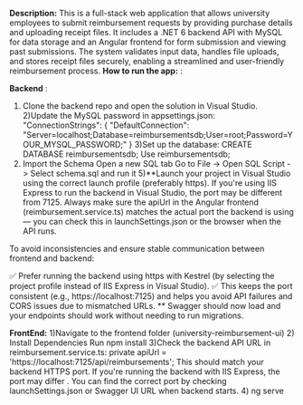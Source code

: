 **Description:**  This is a full-stack web application that allows university employees to submit reimbursement requests by providing purchase details and uploading receipt files. It includes a .NET 6 backend API with MySQL for data storage and an Angular frontend for form submission and viewing past submissions. The system validates input data, handles file uploads, and stores receipt files securely, enabling a streamlined and user-friendly reimbursement process.
**How to run the app:** : 


**Backend** :
1) Clone the backend repo and open the solution in Visual Studio.
2)Update the MySQL password in appsettings.json:
"ConnectionStrings": {
  "DefaultConnection": "Server=localhost;Database=reimbursementsdb;User=root;Password=YOUR_MYSQL_PASSWORD;"
}
3)Set up the database:
CREATE DATABASE reimbursementsdb;
Use reimbursementsdb;
4) Import the Schema
Open a new SQL tab
Go to File -> Open SQL Script -> Select schema.sql and run it 
5)**Launch your project in Visual Studio using the correct launch profile (preferably https).
If you're using IIS Express to run the backend in Visual Studio, the port may be different from 7125. Always make sure the apiUrl in the Angular frontend (reimbursement.service.ts) matches the actual port the backend is using — you can check this in launchSettings.json or the browser when the API runs.

To avoid inconsistencies and ensure stable communication between frontend and backend:

✅ Prefer running the backend using https with Kestrel (by selecting the project profile instead of IIS Express in Visual Studio).
✅ This keeps the port consistent (e.g., https://localhost:7125) and helps you avoid API failures and CORS issues due to mismatched URLs.
**
Swagger should now load and your endpoints should work without needing to run migrations.

**FrontEnd:**
1)Navigate to the frontend folder  (university-reimbursement-ui)
2) Install Dependencies 
Run npm install
3)Check the backend API URL in reimbursement.service.ts:
private apiUrl = 'https://localhost:7125/api/reimbursements';
This should match your backend HTTPS port.  If you're running the backend with IIS Express, the port may differ . 
You can find the correct port by checking launchSettings.json or Swagger UI URL when backend starts.
4) ng serve 








